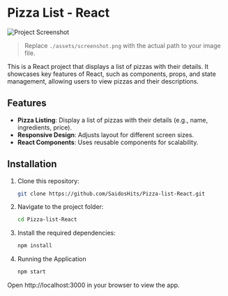 # Pizza List - React

![Project Screenshot](./assets/screenshot.png)

> Replace `./assets/screenshot.png` with the actual path to your image file.

This is a React project that displays a list of pizzas with their details. It showcases key features of React, such as components, props, and state management, allowing users to view pizzas and their descriptions.

## Features

- **Pizza Listing**: Display a list of pizzas with their details (e.g., name, ingredients, price).
- **Responsive Design**: Adjusts layout for different screen sizes.
- **React Components**: Uses reusable components for scalability.
  
## Installation

1. Clone this repository:
   ```bash
   git clone https://github.com/SaidosHits/Pizza-list-React.git
2. Navigate to the project folder:
   ```bash
   cd Pizza-list-React
3. Install the required dependencies:
   ```bash
   npm install
4. Running the Application
   ```bash
   npm start

Open http://localhost:3000 in your browser to view the app.
